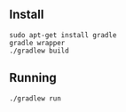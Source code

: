 Install
-------

    sudo apt-get install gradle
	gradle wrapper
	./gradlew build

Running
-------

	./gradlew run
